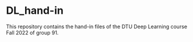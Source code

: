 # DL_hand-in
This repository contains the hand-in files of the DTU Deep Learning course Fall 2022 of group 91.
